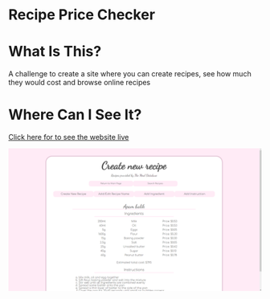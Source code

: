 # Recipe Price Checker

# What Is This?
A challenge to create a site where you can create recipes, see how much they would cost and browse online recipes

# Where Can I See It?
[Click here for to see the website live](https://wombattree.github.io/RecipePriceChecker/)

![Preview Image](./Assets/readMeImage.png?raw=true "Preview Image")